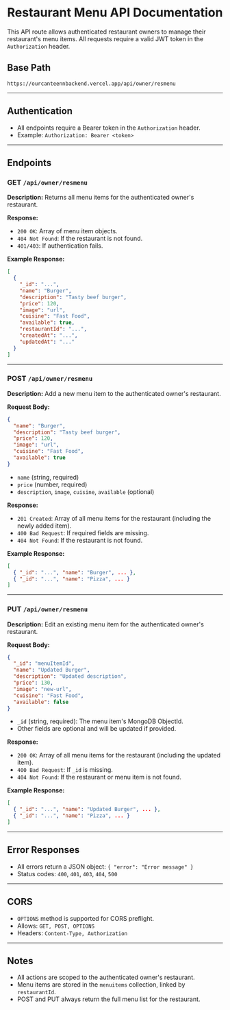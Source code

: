 # Restaurant Menu API Documentation

This API route allows authenticated restaurant owners to manage their restaurant's menu items. All requests require a valid JWT token in the `Authorization` header.

## Base Path

`https://ourcanteennbackend.vercel.app/api/owner/resmenu`

---

## Authentication
- All endpoints require a Bearer token in the `Authorization` header.
- Example: `Authorization: Bearer <token>`

---

## Endpoints

### GET `/api/owner/resmenu`
**Description:**
Returns all menu items for the authenticated owner's restaurant.

**Response:**
- `200 OK`: Array of menu item objects.
- `404 Not Found`: If the restaurant is not found.
- `401/403`: If authentication fails.

**Example Response:**
```json
[
  {
    "_id": "...",
    "name": "Burger",
    "description": "Tasty beef burger",
    "price": 120,
    "image": "url",
    "cuisine": "Fast Food",
    "available": true,
    "restaurantId": "...",
    "createdAt": "...",
    "updatedAt": "..."
  }
]
```

---

### POST `/api/owner/resmenu`
**Description:**
Add a new menu item to the authenticated owner's restaurant.

**Request Body:**
```json
{
  "name": "Burger",
  "description": "Tasty beef burger",
  "price": 120,
  "image": "url",
  "cuisine": "Fast Food",
  "available": true
}
```
- `name` (string, required)
- `price` (number, required)
- `description`, `image`, `cuisine`, `available` (optional)

**Response:**
- `201 Created`: Array of all menu items for the restaurant (including the newly added item).
- `400 Bad Request`: If required fields are missing.
- `404 Not Found`: If the restaurant is not found.

**Example Response:**
```json
[
  { "_id": "...", "name": "Burger", ... },
  { "_id": "...", "name": "Pizza", ... }
]
```

---

### PUT `/api/owner/resmenu`
**Description:**
Edit an existing menu item for the authenticated owner's restaurant.

**Request Body:**
```json
{
  "_id": "menuItemId",
  "name": "Updated Burger",
  "description": "Updated description",
  "price": 130,
  "image": "new-url",
  "cuisine": "Fast Food",
  "available": false
}
```
- `_id` (string, required): The menu item's MongoDB ObjectId.
- Other fields are optional and will be updated if provided.

**Response:**
- `200 OK`: Array of all menu items for the restaurant (including the updated item).
- `400 Bad Request`: If `_id` is missing.
- `404 Not Found`: If the restaurant or menu item is not found.

**Example Response:**
```json
[
  { "_id": "...", "name": "Updated Burger", ... },
  { "_id": "...", "name": "Pizza", ... }
]
```

---

## Error Responses
- All errors return a JSON object: `{ "error": "Error message" }`
- Status codes: `400`, `401`, `403`, `404`, `500`

---

## CORS
- `OPTIONS` method is supported for CORS preflight.
- Allows: `GET, POST, OPTIONS`
- Headers: `Content-Type, Authorization`

---

## Notes
- All actions are scoped to the authenticated owner's restaurant.
- Menu items are stored in the `menuitems` collection, linked by `restaurantId`.
- POST and PUT always return the full menu list for the restaurant.
